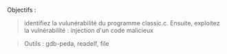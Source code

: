 Objectifs : 
> identifiez la vulunérabilité du programme classic.c. Ensuite, exploitez la vulnérabilité : injection d'un code malicieux

> Outils : gdb-peda, readelf, file
